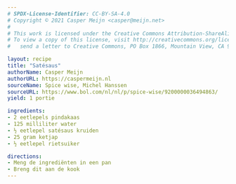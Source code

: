 ```yaml
---
# SPDX-License-Identifier: CC-BY-SA-4.0
# Copyright © 2021 Casper Meijn <casper@meijn.net>
# 
# This work is licensed under the Creative Commons Attribution-ShareAlike 4.0 International License. 
# To view a copy of this license, visit http://creativecommons.org/licenses/by-sa/4.0/ or 
#   send a letter to Creative Commons, PO Box 1866, Mountain View, CA 94042, USA.

layout: recipe
title: "Satésaus"
authorName: Casper Meijn
authorURL: https://caspermeijn.nl
sourceName: Spice wise, Michel Hanssen
sourceURL: https://www.bol.com/nl/nl/p/spice-wise/9200000036494863/
yield: 1 portie

ingredients:
- 2 eetlepels pindakaas
- 125 milliliter water
- ½ eetlepel satésaus kruiden
- 25 gram ketjap
- ½ eetlepel rietsuiker

directions:
- Meng de ingrediënten in een pan
- Breng dit aan de kook
---
```

